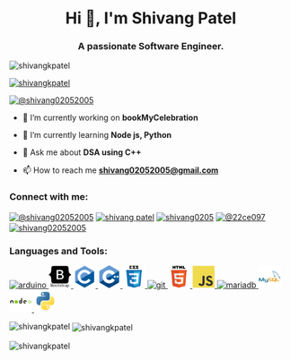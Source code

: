 <h1 align="center">Hi 👋, I'm Shivang Patel</h1>
<h3 align="center">A passionate Software Engineer.</h3>

<p align="left"> <img src="https://komarev.com/ghpvc/?username=shivangkpatel&label=Profile%20views&color=0e75b6&style=flat" alt="shivangkpatel" /> </p>

<p align="left"> <a href="https://github.com/ryo-ma/github-profile-trophy"><img src="https://github-profile-trophy.vercel.app/?username=shivangkpatel" alt="shivangkpatel" /></a> </p>

<p align="left"> <a href="https://twitter.com/@shivang02052005" target="blank"><img src="https://img.shields.io/twitter/follow/@shivang02052005?logo=twitter&style=for-the-badge" alt="@shivang02052005" /></a> </p>

- 🔭 I’m currently working on **bookMyCelebration**

- 🌱 I’m currently learning **Node js, Python**

- 💬 Ask me about **DSA using C++**

- 📫 How to reach me **shivang02052005@gmail.com**

<h3 align="left">Connect with me:</h3>
<p align="left">
<a href="https://twitter.com/@shivang02052005" target="blank"><img align="center" src="https://raw.githubusercontent.com/rahuldkjain/github-profile-readme-generator/master/src/images/icons/Social/twitter.svg" alt="@shivang02052005" height="30" width="40" /></a>
<a href="https://linkedin.com/in/shivang patel" target="blank"><img align="center" src="https://raw.githubusercontent.com/rahuldkjain/github-profile-readme-generator/master/src/images/icons/Social/linked-in-alt.svg" alt="shivang patel" height="30" width="40" /></a>
<a href="https://www.codechef.com/users/shivang0205" target="blank"><img align="center" src="https://cdn.jsdelivr.net/npm/simple-icons@3.1.0/icons/codechef.svg" alt="shivang0205" height="30" width="40" /></a>
<a href="https://www.hackerrank.com/22ce097" target="blank"><img align="center" src="https://raw.githubusercontent.com/rahuldkjain/github-profile-readme-generator/master/src/images/icons/Social/hackerrank.svg" alt="@22ce097" height="30" width="40" /></a>
<a href="https://www.leetcode.com/shivang02052005" target="blank"><img align="center" src="https://raw.githubusercontent.com/rahuldkjain/github-profile-readme-generator/master/src/images/icons/Social/leet-code.svg" alt="shivang02052005" height="30" width="40" /></a>
</p>

<h3 align="left">Languages and Tools:</h3>
<p align="left"> <a href="https://www.arduino.cc/" target="_blank" rel="noreferrer"> <img src="https://cdn.worldvectorlogo.com/logos/arduino-1.svg" alt="arduino" width="40" height="40"/> </a> <a href="https://getbootstrap.com" target="_blank" rel="noreferrer"> <img src="https://raw.githubusercontent.com/devicons/devicon/master/icons/bootstrap/bootstrap-plain-wordmark.svg" alt="bootstrap" width="40" height="40"/> </a> <a href="https://www.cprogramming.com/" target="_blank" rel="noreferrer"> <img src="https://raw.githubusercontent.com/devicons/devicon/master/icons/c/c-original.svg" alt="c" width="40" height="40"/> </a> <a href="https://www.w3schools.com/cpp/" target="_blank" rel="noreferrer"> <img src="https://raw.githubusercontent.com/devicons/devicon/master/icons/cplusplus/cplusplus-original.svg" alt="cplusplus" width="40" height="40"/> </a> <a href="https://www.w3schools.com/css/" target="_blank" rel="noreferrer"> <img src="https://raw.githubusercontent.com/devicons/devicon/master/icons/css3/css3-original-wordmark.svg" alt="css3" width="40" height="40"/> </a> <a href="https://git-scm.com/" target="_blank" rel="noreferrer"> <img src="https://www.vectorlogo.zone/logos/git-scm/git-scm-icon.svg" alt="git" width="40" height="40"/> </a> <a href="https://www.w3.org/html/" target="_blank" rel="noreferrer"> <img src="https://raw.githubusercontent.com/devicons/devicon/master/icons/html5/html5-original-wordmark.svg" alt="html5" width="40" height="40"/> </a> <a href="https://developer.mozilla.org/en-US/docs/Web/JavaScript" target="_blank" rel="noreferrer"> <img src="https://raw.githubusercontent.com/devicons/devicon/master/icons/javascript/javascript-original.svg" alt="javascript" width="40" height="40"/> </a> <a href="https://mariadb.org/" target="_blank" rel="noreferrer"> <img src="https://www.vectorlogo.zone/logos/mariadb/mariadb-icon.svg" alt="mariadb" width="40" height="40"/> </a> <a href="https://www.mysql.com/" target="_blank" rel="noreferrer"> <img src="https://raw.githubusercontent.com/devicons/devicon/master/icons/mysql/mysql-original-wordmark.svg" alt="mysql" width="40" height="40"/> </a> <a href="https://nodejs.org" target="_blank" rel="noreferrer"> <img src="https://raw.githubusercontent.com/devicons/devicon/master/icons/nodejs/nodejs-original-wordmark.svg" alt="nodejs" width="40" height="40"/> </a> <a href="https://www.python.org" target="_blank" rel="noreferrer"> <img src="https://raw.githubusercontent.com/devicons/devicon/master/icons/python/python-original.svg" alt="python" width="40" height="40"/> </a> </p>

<p><img align="left" src="https://github-readme-stats.vercel.app/api/top-langs?username=shivangkpatel&show_icons=true&locale=en&layout=compact" alt="shivangkpatel" /></p>

<p>&nbsp;<img align="center" src="https://github-readme-stats.vercel.app/api?username=shivangkpatel&show_icons=true&locale=en" alt="shivangkpatel" /></p>

<p><img align="center" src="https://github-readme-streak-stats.herokuapp.com/?user=shivangkpatel&" alt="shivangkpatel" /></p>
